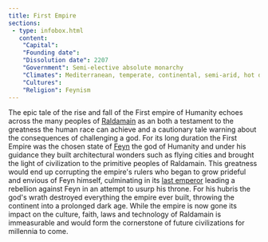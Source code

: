 ```yaml
---
title: First Empire
sections:
 - type: infobox.html
   content:
    "Capital": 
    "Founding date": 
    "Dissolution date": 2207
    "Government": Semi-elective absolute monarchy
    "Climates": Mediterranean, temperate, continental, semi-arid, hot desert, cold desert and subarctic
    "Cultures": 
    "Religion": Feynism
---
```


The epic tale of the rise and fall of the First empire of Humanity echoes across the many peoples of [Raldamain](https://raldamain.com/en/locations/continents/raldamain.html) as an both a testament to the greatness the human race can achieve and a cautionary tale warning about the consequences of challenging a god. For its long duration the First Empire was the chosen state of [Feyn](https://raldamain.com/en/creatures/superior%20beings/feyn.html) the god of Humanity and under his guidance they built architectural wonders such as flying cities and brought the light of civilization to the primitive peoples of Raldamain. This greatness would end up corrupting the empire's rulers who began to grow prideful and envious of Feyn himself, culminating in its [last emperor](https://raldamain.com/en/characters/age%20of%20humanity/tenebrius.html) leading a rebellion against Feyn in an attempt to usurp his throne. For his hubris the god's wrath destroyed everything the empire ever built, throwing the continent into a prolonged dark age. While the empire is now gone its impact on the culture, faith, laws and technology of Raldamain is immeasurable and would form the cornerstone of future civilizations for millennia to come.